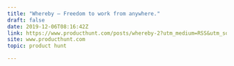 ```yaml
---
title: "Whereby — Freedom to work from anywhere."
draft: false
date: 2019-12-06T08:16:42Z
link: https://www.producthunt.com/posts/whereby-2?utm_medium=RSS&utm_source=hune
site: www.producthunt.com
topic: product hunt  

---
```

